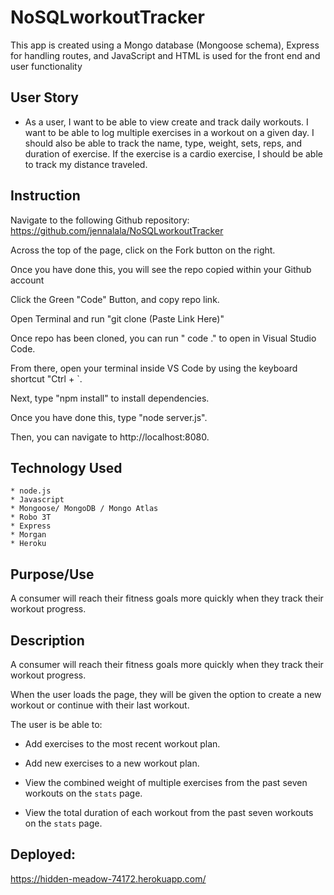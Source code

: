 # NoSQLworkoutTracker

This app is created using a Mongo database (Mongoose schema), Express for handling routes, and JavaScript and HTML is used for the front end and user functionality

## User Story

* As a user, I want to be able to view create and track daily workouts. I want to be able to log multiple exercises in a workout on a given day. I should also be able to track the name, type, weight, sets, reps, and duration of exercise. If the exercise is a cardio exercise, I should be able to track my distance traveled.

## Instruction

Navigate to the following Github repository:
    https://github.com/jennalala/NoSQLworkoutTracker

Across the top of the page, click on the Fork button on the right.

Once you have done this, you will see the repo copied within your Github account

Click the Green "Code" Button, and copy repo link. 

Open Terminal and run "git clone (Paste Link Here)"

Once repo has been cloned, you can run " code ." to open in Visual Studio Code. 

From there, open your terminal inside VS Code by using the keyboard shortcut "Ctrl + `. 

Next, type "npm install" to install dependencies.

Once you have done this, type "node server.js".

Then, you can navigate to http://localhost:8080. 


## Technology Used
    * node.js
    * Javascript
    * Mongoose/ MongoDB / Mongo Atlas
    * Robo 3T
    * Express
    * Morgan
    * Heroku

## Purpose/Use

A consumer will reach their fitness goals more quickly when they track their workout progress.

## Description

A consumer will reach their fitness goals more quickly when they track their workout progress.

When the user loads the page, they will be given the option to create a new workout or continue with their last workout.

The user is be able to:

  * Add exercises to the most recent workout plan.

  * Add new exercises to a new workout plan.

  * View the combined weight of multiple exercises from the past seven workouts on the `stats` page.

  * View the total duration of each workout from the past seven workouts on the `stats` page.

## Deployed:
https://hidden-meadow-74172.herokuapp.com/

